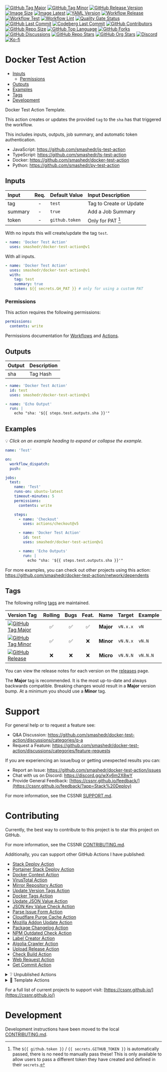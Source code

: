 [![GitHub Tag Major](https://img.shields.io/github/v/tag/smashedr/docker-test-action?sort=semver&filter=!v*.*&logo=git&logoColor=white&labelColor=585858&label=%20)](https://github.com/smashedr/docker-test-action/tags)
[![GitHub Tag Minor](https://img.shields.io/github/v/tag/smashedr/docker-test-action?sort=semver&filter=!v*.*.*&logo=git&logoColor=white&labelColor=585858&label=%20)](https://github.com/smashedr/docker-test-action/releases)
[![GitHub Release Version](https://img.shields.io/github/v/release/smashedr/docker-test-action?logo=git&logoColor=white&labelColor=585858&label=%20)](https://github.com/smashedr/docker-test-action/releases/latest)
[![Image Size](https://badges.cssnr.com/ghcr/size/smashedr/docker-test-action)](https://github.com/smashedr/docker-test-action/pkgs/container/docker-test-action)
[![Image Latest](https://badges.cssnr.com/ghcr/tags/smashedr/docker-test-action/latest)](https://github.com/smashedr/docker-test-action/pkgs/container/docker-test-action)
[![YAML Version](https://badges.cssnr.com/yaml/https%3A%2F%2Fraw.githubusercontent.com%2Fsmashedr%2Fdocker-test-action%2Frefs%2Fheads%2Fmaster%2Faction.yml/%24.runs.image?split=:&index=2&label=action.yaml)](https://github.com/smashedr/docker-test-action/blob/master/action.yml#L28)
[![Workflow Release](https://img.shields.io/github/actions/workflow/status/smashedr/docker-test-action/release.yaml?logo=cachet&label=release)](https://github.com/smashedr/docker-test-action/actions/workflows/release.yaml)
[![Workflow Test](https://img.shields.io/github/actions/workflow/status/smashedr/docker-test-action/test.yaml?logo=cachet&label=test)](https://github.com/smashedr/docker-test-action/actions/workflows/test.yaml)
[![Workflow Lint](https://img.shields.io/github/actions/workflow/status/smashedr/docker-test-action/lint.yaml?logo=cachet&label=lint)](https://github.com/smashedr/docker-test-action/actions/workflows/lint.yaml)
[![Quality Gate Status](https://sonarcloud.io/api/project_badges/measure?project=smashedr_docker-test-action&metric=alert_status)](https://sonarcloud.io/summary/new_code?id=smashedr_docker-test-action)
[![GitHub Last Commit](https://img.shields.io/github/last-commit/smashedr/docker-test-action?logo=github&label=updated)](https://github.com/smashedr/docker-test-action/pulse)
[![Codeberg Last Commit](https://img.shields.io/gitea/last-commit/shaner/docker-test-action/master?gitea_url=https%3A%2F%2Fcodeberg.org%2F&logo=codeberg&logoColor=white&label=updated)](https://codeberg.org/shaner/docker-test-action)
[![GitHub Contributors](https://img.shields.io/github/contributors-anon/smashedr/docker-test-action?logo=github)](https://github.com/smashedr/docker-test-action/graphs/contributors)
[![GitHub Repo Size](https://img.shields.io/github/repo-size/smashedr/docker-test-action?logo=bookstack&logoColor=white&label=repo%20size)](https://github.com/smashedr/docker-test-action?tab=readme-ov-file#readme)
[![GitHub Top Language](https://img.shields.io/github/languages/top/smashedr/docker-test-action?logo=htmx)](https://github.com/smashedr/docker-test-action)
[![GitHub Forks](https://img.shields.io/github/forks/smashedr/docker-test-action?style=flat&logo=github)](https://github.com/smashedr/docker-test-action/forks)
[![GitHub Discussions](https://img.shields.io/github/discussions/smashedr/docker-test-action?logo=github)](https://github.com/smashedr/docker-test-action/discussions)
[![GitHub Repo Stars](https://img.shields.io/github/stars/smashedr/docker-test-action?style=flat&logo=github)](https://github.com/smashedr/docker-test-action/stargazers)
[![GitHub Org Stars](https://img.shields.io/github/stars/cssnr?style=flat&logo=github&label=org%20stars)](https://cssnr.github.io/)
[![Discord](https://img.shields.io/discord/899171661457293343?logo=discord&logoColor=white&label=discord&color=7289da)](https://discord.gg/wXy6m2X8wY)
[![Ko-fi](https://img.shields.io/badge/Ko--fi-72a5f2?logo=kofi&label=support)](https://ko-fi.com/cssnr)

# Docker Test Action

- [Inputs](#Inputs)
  - [Permissions](#Permissions)
- [Outputs](#Outputs)
- [Examples](#Examples)
- [Tags](#Tags)
- [Development](#Development)

Docker Test Action Template.

This action creates or updates the provided `tag` to the `sha` has that triggered the workflow.

This includes inputs, outputs, job summary, and automatic token authentication.

- JavaScript: https://github.com/smashedr/js-test-action
- TypeScript: https://github.com/smashedr/ts-test-action
- Docker: https://github.com/smashedr/docker-test-action
- Python: https://github.com/smashedr/py-test-action

## Inputs

| Input   | Req. | Default&nbsp;Value | Input&nbsp;Description  |
| :------ | :--: | :----------------- | :---------------------- |
| tag     |  -   | `test`             | Tag to Create or Update |
| summary |  -   | `true`             | Add a Job Summary       |
| token   |  -   | `github.token`     | Only for PAT [^1]       |

With no inputs this will create/update the tag `test`.

```yaml
- name: 'Docker Test Action'
  uses: smashedr/docker-test-action@v1
```

With all inputs.

```yaml
- name: 'Docker Test Action'
  uses: smashedr/docker-test-action@v1
  with:
    tag: test
    summary: true
    token: ${{ secrets.GH_PAT }} # only for using a custom PAT
```

### Permissions

This action requires the following permissions:

```yaml
permissions:
  contents: write
```

Permissions documentation for [Workflows](https://docs.github.com/en/actions/writing-workflows/choosing-what-your-workflow-does/controlling-permissions-for-github_token) and [Actions](https://docs.github.com/en/actions/security-for-github-actions/security-guides/automatic-token-authentication).

## Outputs

| Output | Description |
| :----- | :---------- |
| sha    | Tag Hash    |

```yaml
- name: 'Docker Test Action'
  id: test
  uses: smashedr/docker-test-action@v1

- name: 'Echo Output'
  run: |
    echo "sha: '${{ steps.test.outputs.sha }}'"
```

## Examples

💡 _Click on an example heading to expand or collapse the example._

```yaml
name: 'Test'

on:
  workflow_dispatch:
  push:

jobs:
  test:
    name: 'Test'
    runs-on: ubuntu-latest
    timeout-minutes: 5
    permissions:
      contents: write

    steps:
      - name: 'Checkout'
        uses: actions/checkout@v5

      - name: 'Docker Test Action'
        id: test
        uses: smashedr/docker-test-action@v1

      - name: 'Echo Outputs'
        run: |
          echo "sha: '${{ steps.test.outputs.sha }}'"
```

For more examples, you can check out other projects using this action:  
https://github.com/smashedr/docker-test-action/network/dependents

## Tags

The following rolling [tags](https://github.com/smashedr/docker-test-action/tags) are maintained.

| Version&nbsp;Tag                                                                                                                                                                                                           | Rolling | Bugs | Feat. |   Name    |  Target  | Example  |
| :------------------------------------------------------------------------------------------------------------------------------------------------------------------------------------------------------------------------- | :-----: | :--: | :---: | :-------: | :------: | :------- |
| [![GitHub Tag Major](https://img.shields.io/github/v/tag/smashedr/docker-test-action?sort=semver&filter=!v*.*&style=for-the-badge&label=%20&color=44cc10)](https://github.com/smashedr/docker-test-action/releases/latest) |   ✅    |  ✅  |  ✅   | **Major** | `vN.x.x` | `vN`     |
| [![GitHub Tag Minor](https://img.shields.io/github/v/tag/smashedr/docker-test-action?sort=semver&filter=!v*.*.*&style=for-the-badge&label=%20&color=blue)](https://github.com/smashedr/docker-test-action/releases/latest) |   ✅    |  ✅  |  ❌   | **Minor** | `vN.N.x` | `vN.N`   |
| [![GitHub Release](https://img.shields.io/github/v/release/smashedr/docker-test-action?style=for-the-badge&label=%20&color=red)](https://github.com/smashedr/docker-test-action/releases/latest)                           |   ❌    |  ❌  |  ❌   | **Micro** | `vN.N.N` | `vN.N.N` |

You can view the release notes for each version on the [releases](https://github.com/smashedr/docker-test-action/releases) page.

The **Major** tag is recommended. It is the most up-to-date and always backwards compatible.
Breaking changes would result in a **Major** version bump. At a minimum you should use a **Minor** tag.

# Support

For general help or to request a feature see:

- Q&A Discussion: https://github.com/smashedr/docker-test-action/discussions/categories/q-a
- Request a Feature: https://github.com/smashedr/docker-test-action/discussions/categories/feature-requests

If you are experiencing an issue/bug or getting unexpected results you can:

- Report an Issue: https://github.com/smashedr/docker-test-action/issues
- Chat with us on Discord: https://discord.gg/wXy6m2X8wY
- Provide General Feedback: [https://cssnr.github.io/feedback/](https://cssnr.github.io/feedback/?app=Stack%20Deploy)

For more information, see the CSSNR [SUPPORT.md](https://github.com/cssnr/.github/blob/master/.github/SUPPORT.md#support).

# Contributing

Currently, the best way to contribute to this project is to star this project on GitHub.

For more information, see the CSSNR [CONTRIBUTING.md](#contributing-ov-file).

Additionally, you can support other GitHub Actions I have published:

- [Stack Deploy Action](https://github.com/cssnr/stack-deploy-action?tab=readme-ov-file#readme)
- [Portainer Stack Deploy Action](https://github.com/cssnr/portainer-stack-deploy-action?tab=readme-ov-file#readme)
- [Docker Context Action](https://github.com/cssnr/docker-context-action?tab=readme-ov-file#readme)
- [VirusTotal Action](https://github.com/cssnr/virustotal-action?tab=readme-ov-file#readme)
- [Mirror Repository Action](https://github.com/cssnr/mirror-repository-action?tab=readme-ov-file#readme)
- [Update Version Tags Action](https://github.com/cssnr/update-version-tags-action?tab=readme-ov-file#readme)
- [Docker Tags Action](https://github.com/cssnr/docker-tags-action?tab=readme-ov-file#readme)
- [Update JSON Value Action](https://github.com/cssnr/update-json-value-action?tab=readme-ov-file#readme)
- [JSON Key Value Check Action](https://github.com/cssnr/json-key-value-check-action?tab=readme-ov-file#readme)
- [Parse Issue Form Action](https://github.com/cssnr/parse-issue-form-action?tab=readme-ov-file#readme)
- [Cloudflare Purge Cache Action](https://github.com/cssnr/cloudflare-purge-cache-action?tab=readme-ov-file#readme)
- [Mozilla Addon Update Action](https://github.com/cssnr/mozilla-addon-update-action?tab=readme-ov-file#readme)
- [Package Changelog Action](https://github.com/cssnr/package-changelog-action?tab=readme-ov-file#readme)
- [NPM Outdated Check Action](https://github.com/cssnr/npm-outdated-action?tab=readme-ov-file#readme)
- [Label Creator Action](https://github.com/cssnr/label-creator-action?tab=readme-ov-file#readme)
- [Algolia Crawler Action](https://github.com/cssnr/algolia-crawler-action?tab=readme-ov-file#readme)
- [Upload Release Action](https://github.com/cssnr/upload-release-action?tab=readme-ov-file#readme)
- [Check Build Action](https://github.com/cssnr/check-build-action?tab=readme-ov-file#readme)
- [Web Request Action](https://github.com/cssnr/web-request-action?tab=readme-ov-file#readme)
- [Get Commit Action](https://github.com/cssnr/get-commit-action?tab=readme-ov-file#readme)

<details><summary>❔ Unpublished Actions</summary>

These actions are not published on the Marketplace, but may be useful.

- [cssnr/draft-release-action](https://github.com/cssnr/draft-release-action?tab=readme-ov-file#readme) - Keep a draft release ready to publish.
- [cssnr/env-json-action](https://github.com/cssnr/env-json-action?tab=readme-ov-file#readme) - Convert env file to json or vice versa.
- [cssnr/push-artifacts-action](https://github.com/cssnr/push-artifacts-action?tab=readme-ov-file#readme) - Sync files to a remote host with rsync.
- [smashedr/update-release-notes-action](https://github.com/smashedr/update-release-notes-action?tab=readme-ov-file#readme) - Update release notes.
- [smashedr/combine-release-notes-action](https://github.com/smashedr/combine-release-notes-action?tab=readme-ov-file#readme) - Combine release notes.

---

</details>

<details><summary>📝 Template Actions</summary>

These are basic action templates that I use for creating new actions.

- [js-test-action](https://github.com/smashedr/js-test-action?tab=readme-ov-file#readme) - JavaScript
- [py-test-action](https://github.com/smashedr/py-test-action?tab=readme-ov-file#readme) - Python
- [ts-test-action](https://github.com/smashedr/ts-test-action?tab=readme-ov-file#readme) - TypeScript
- [docker-test-action](https://github.com/smashedr/docker-test-action?tab=readme-ov-file#readme) - Docker Image

Note: The `docker-test-action` builds, runs and pushes images to [GitHub Container Registry](https://docs.github.com/en/packages/working-with-a-github-packages-registry/working-with-the-container-registry).

---

</details>

For a full list of current projects to support visit: [https://cssnr.github.io/](https://cssnr.github.io/)

# Development

Development instructions have been moved to the local [CONTRIBUTING.md](#contributing-ov-file).

[^1]:
    The `${{ github.token }}` / `{{ secrets.GITHUB_TOKEN }}` is automatically passed, there is no need to manually pass these!
    This is only available to allow users to pass a different token they have created and defined in their `secrets`.
